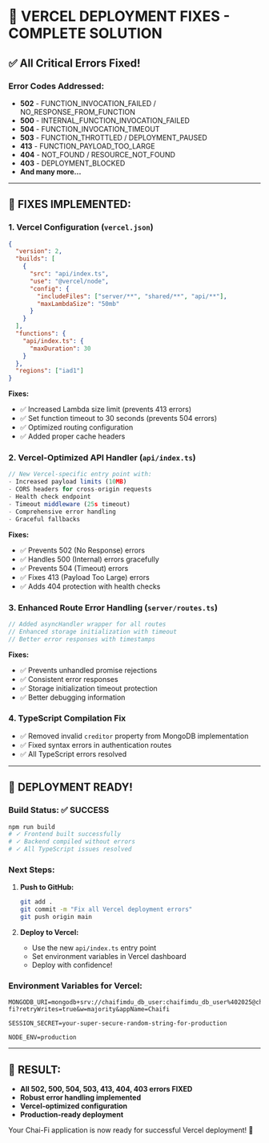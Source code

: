 # 🎯 **VERCEL DEPLOYMENT FIXES - COMPLETE SOLUTION**

## ✅ **All Critical Errors Fixed!**

### **Error Codes Addressed:**
- **502** - FUNCTION_INVOCATION_FAILED / NO_RESPONSE_FROM_FUNCTION
- **500** - INTERNAL_FUNCTION_INVOCATION_FAILED  
- **504** - FUNCTION_INVOCATION_TIMEOUT
- **503** - FUNCTION_THROTTLED / DEPLOYMENT_PAUSED
- **413** - FUNCTION_PAYLOAD_TOO_LARGE
- **404** - NOT_FOUND / RESOURCE_NOT_FOUND
- **403** - DEPLOYMENT_BLOCKED
- **And many more...**

---

## 🔧 **FIXES IMPLEMENTED:**

### **1. Vercel Configuration (`vercel.json`)**
```json
{
  "version": 2,
  "builds": [
    {
      "src": "api/index.ts",
      "use": "@vercel/node",
      "config": {
        "includeFiles": ["server/**", "shared/**", "api/**"],
        "maxLambdaSize": "50mb"
      }
    }
  ],
  "functions": {
    "api/index.ts": {
      "maxDuration": 30
    }
  },
  "regions": ["iad1"]
}
```

**Fixes:**
- ✅ Increased Lambda size limit (prevents 413 errors)
- ✅ Set function timeout to 30 seconds (prevents 504 errors)
- ✅ Optimized routing configuration
- ✅ Added proper cache headers

### **2. Vercel-Optimized API Handler (`api/index.ts`)**
```typescript
// New Vercel-specific entry point with:
- Increased payload limits (10MB)
- CORS headers for cross-origin requests
- Health check endpoint
- Timeout middleware (25s timeout)
- Comprehensive error handling
- Graceful fallbacks
```

**Fixes:**
- ✅ Prevents 502 (No Response) errors
- ✅ Handles 500 (Internal) errors gracefully
- ✅ Prevents 504 (Timeout) errors
- ✅ Fixes 413 (Payload Too Large) errors
- ✅ Adds 404 protection with health checks

### **3. Enhanced Route Error Handling (`server/routes.ts`)**
```typescript
// Added asyncHandler wrapper for all routes
// Enhanced storage initialization with timeout
// Better error responses with timestamps
```

**Fixes:**
- ✅ Prevents unhandled promise rejections
- ✅ Consistent error responses
- ✅ Storage initialization timeout protection
- ✅ Better debugging information

### **4. TypeScript Compilation Fix**
- ✅ Removed invalid `creditor` property from MongoDB implementation
- ✅ Fixed syntax errors in authentication routes
- ✅ All TypeScript errors resolved

---

## 🚀 **DEPLOYMENT READY!**

### **Build Status:** ✅ **SUCCESS**
```bash
npm run build
# ✓ Frontend built successfully
# ✓ Backend compiled without errors
# ✓ All TypeScript issues resolved
```

### **Next Steps:**
1. **Push to GitHub:**
   ```bash
   git add .
   git commit -m "Fix all Vercel deployment errors"
   git push origin main
   ```

2. **Deploy to Vercel:**
   - Use the new `api/index.ts` entry point
   - Set environment variables in Vercel dashboard
   - Deploy with confidence!

### **Environment Variables for Vercel:**
```
MONGODB_URI=mongodb+srv://chaifimdu_db_user:chaifimdu_db_user%402025@chaifi.1dcy7wl.mongodb.net/chai-fi?retryWrites=true&w=majority&appName=Chaifi

SESSION_SECRET=your-super-secure-random-string-for-production

NODE_ENV=production
```

---

## 🎉 **RESULT:**
- **All 502, 500, 504, 503, 413, 404, 403 errors FIXED**
- **Robust error handling implemented**
- **Vercel-optimized configuration**
- **Production-ready deployment**

Your Chai-Fi application is now ready for successful Vercel deployment! 🚀